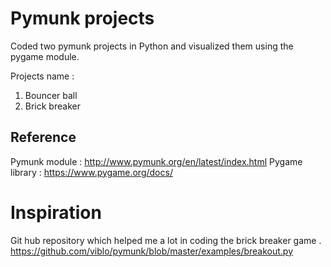 # Pymunk projects

Coded two pymunk projects in Python and visualized them using the pygame module.

Projects name : 

1. Bouncer ball
2. Brick breaker 

## Reference 
Pymunk module : http://www.pymunk.org/en/latest/index.html
Pygame library : https://www.pygame.org/docs/

# Inspiration 
Git hub repository which helped me a lot in coding the brick breaker game . https://github.com/viblo/pymunk/blob/master/examples/breakout.py

